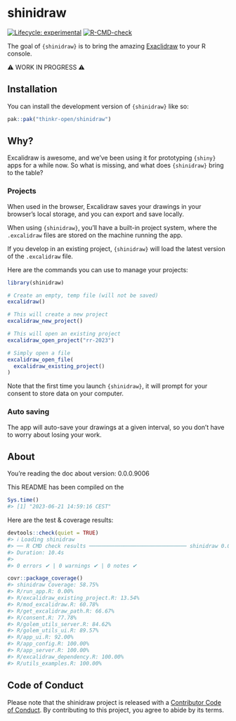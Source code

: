 
<!-- README.md is generated from README.Rmd. Please edit that file -->

# shinidraw

<!-- badges: start -->

[![Lifecycle:
experimental](https://img.shields.io/badge/lifecycle-experimental-orange.svg)](https://lifecycle.r-lib.org/articles/stages.html#experimental)
[![R-CMD-check](https://github.com/ColinFay/shinidraw/actions/workflows/R-CMD-check.yaml/badge.svg)](https://github.com/ColinFay/shinidraw/actions/workflows/R-CMD-check.yaml)
<!-- badges: end -->

The goal of `{shinidraw}` is to bring the amazing
[Exaclidraw](https://excalidraw.com/) to your R console.

⚠️ WORK IN PROGRESS ⚠️

## Installation

You can install the development version of `{shinidraw}` like so:

``` r
pak::pak("thinkr-open/shinidraw")
```

## Why?

Excalidraw is awesome, and we’ve been using it for prototyping `{shiny}`
apps for a while now. So what is missing, and what does `{shinidraw}`
bring to the table?

### Projects

When used in the browser, Excalidraw saves your drawings in your
browser’s local storage, and you can export and save locally.

When using `{shinidraw}`, you’ll have a built-in project system, where
the `.excalidraw` files are stored on the machine running the app.

If you develop in an existing project, `{shinidraw}` will load the
latest version of the `.excalidraw` file.

Here are the commands you can use to manage your projects:

``` r
library(shinidraw)

# Create an empty, temp file (will not be saved)
excalidraw()

# This will create a new project
excalidraw_new_project()

# This will open an existing project
excalidraw_open_project("rr-2023")

# Simply open a file
excalidraw_open_file(
  excalidraw_existing_project()
)
```

Note that the first time you launch `{shinidraw}`, it will prompt for
your consent to store data on your computer.

### Auto saving

The app will auto-save your drawings at a given interval, so you don’t
have to worry about losing your work.

## About

You’re reading the doc about version: 0.0.0.9006

This README has been compiled on the

``` r
Sys.time()
#> [1] "2023-06-21 14:59:16 CEST"
```

Here are the test & coverage results:

``` r
devtools::check(quiet = TRUE)
#> ℹ Loading shinidraw
#> ── R CMD check results ─────────────────────────────── shinidraw 0.0.0.9006 ────
#> Duration: 10.4s
#> 
#> 0 errors ✔ | 0 warnings ✔ | 0 notes ✔
```

``` r
covr::package_coverage()
#> shinidraw Coverage: 58.75%
#> R/run_app.R: 0.00%
#> R/excalidraw_existing_project.R: 13.54%
#> R/mod_excalidraw.R: 60.78%
#> R/get_excalidraw_path.R: 66.67%
#> R/consent.R: 77.78%
#> R/golem_utils_server.R: 84.62%
#> R/golem_utils_ui.R: 89.57%
#> R/app_ui.R: 92.00%
#> R/app_config.R: 100.00%
#> R/app_server.R: 100.00%
#> R/excalidraw_dependency.R: 100.00%
#> R/utils_examples.R: 100.00%
```

## Code of Conduct

Please note that the shinidraw project is released with a [Contributor
Code of
Conduct](https://contributor-covenant.org/version/2/1/CODE_OF_CONDUCT.html).
By contributing to this project, you agree to abide by its terms.
